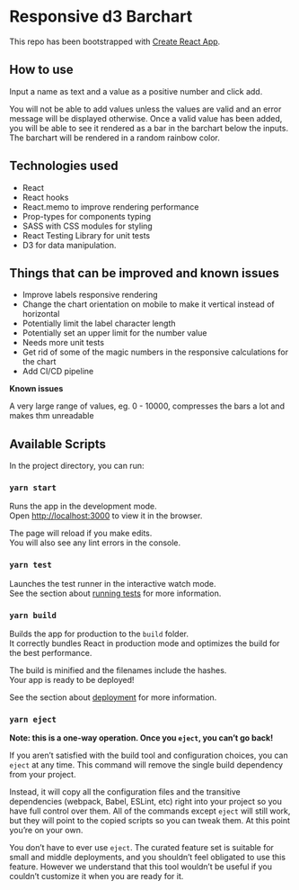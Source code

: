 # Responsive d3 Barchart

This repo has been bootstrapped with [Create React App](https://github.com/facebook/create-react-app). 

## How to use
Input a name as text and a value as a positive number and click add. 

You will not be able to add values unless the values are valid and an error message will be displayed otherwise. 
Once a valid value has been added, you will be able to see it rendered as a bar in the barchart below the inputs.
The barchart will be rendered in a random rainbow color.

## Technologies used

- React
- React hooks
- React.memo to improve rendering performance
- Prop-types for components typing
- SASS with CSS modules for styling
- React Testing Library for unit tests
- D3 for data manipulation.

## Things that can be improved and known issues

- Improve labels responsive rendering
- Change the chart orientation on mobile to make it vertical instead of horizontal
- Potentially limit the label character length
- Potentially set an upper limit for the number value
- Needs more unit tests
- Get rid of some of the magic numbers in the responsive calculations for the chart
- Add CI/CD pipeline

**Known issues**

  A very large range of values, eg. 0 - 10000, compresses the bars a lot and makes thm unreadable

## Available Scripts

In the project directory, you can run:

### `yarn start`

Runs the app in the development mode.<br />
Open [http://localhost:3000](http://localhost:3000) to view it in the browser.

The page will reload if you make edits.<br />
You will also see any lint errors in the console.

### `yarn test`

Launches the test runner in the interactive watch mode.<br />
See the section about [running tests](https://facebook.github.io/create-react-app/docs/running-tests) for more information.

### `yarn build`

Builds the app for production to the `build` folder.<br />
It correctly bundles React in production mode and optimizes the build for the best performance.

The build is minified and the filenames include the hashes.<br />
Your app is ready to be deployed!

See the section about [deployment](https://facebook.github.io/create-react-app/docs/deployment) for more information.

### `yarn eject`

**Note: this is a one-way operation. Once you `eject`, you can’t go back!**

If you aren’t satisfied with the build tool and configuration choices, you can `eject` at any time. This command will remove the single build dependency from your project.

Instead, it will copy all the configuration files and the transitive dependencies (webpack, Babel, ESLint, etc) right into your project so you have full control over them. All of the commands except `eject` will still work, but they will point to the copied scripts so you can tweak them. At this point you’re on your own.

You don’t have to ever use `eject`. The curated feature set is suitable for small and middle deployments, and you shouldn’t feel obligated to use this feature. However we understand that this tool wouldn’t be useful if you couldn’t customize it when you are ready for it.
